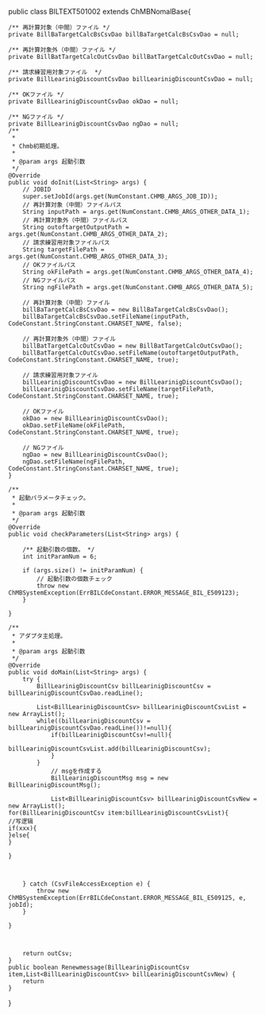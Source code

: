 

public class BILTEXT501002 extends ChMBNomalBase{

	/** 再計算対象（中間）ファイル */
	private BillBaTargetCalcBsCsvDao billBaTargetCalcBsCsvDao = null;

	/** 再計算対象外（中間）ファイル */
	private BillBatTargetCalcOutCsvDao billBatTargetCalcOutCsvDao = null;

	/** 請求練習用対象ファイル  */
	private BillLearinigDiscountCsvDao billLearinigDiscountCsvDao = null;

	/** OKファイル */
	private BillLearinigDiscountCsvDao okDao = null;

	/** NGファイル */
	private BillLearinigDiscountCsvDao ngDao = null;
	/**
	 * 
	 * Chmb初期処理。
	 * 
	 * @param args 起動引数
	 */
	@Override
	public void doInit(List<String> args) {
		// JOBID
		super.setJobId(args.get(NumConstant.CHMB_ARGS_JOB_ID));
		// 再計算対象（中間）ファイルパス
		String inputPath = args.get(NumConstant.CHMB_ARGS_OTHER_DATA_1);
		// 再計算対象外（中間）ファイルパス
		String outoftargetOutputPath = args.get(NumConstant.CHMB_ARGS_OTHER_DATA_2);
		// 請求練習用対象ファイルパス
		String targetFilePath = args.get(NumConstant.CHMB_ARGS_OTHER_DATA_3);
		// OKファイルパス
		String okFilePath = args.get(NumConstant.CHMB_ARGS_OTHER_DATA_4);
		// NGファイルパス
		String ngFilePath = args.get(NumConstant.CHMB_ARGS_OTHER_DATA_5);

		// 再計算対象（中間）ファイル
		billBaTargetCalcBsCsvDao = new BillBaTargetCalcBsCsvDao();
		billBaTargetCalcBsCsvDao.setFileName(inputPath, CodeConstant.StringConstant.CHARSET_NAME, false);

		// 再計算対象外（中間）ファイル
		billBatTargetCalcOutCsvDao = new BillBatTargetCalcOutCsvDao();
		billBatTargetCalcOutCsvDao.setFileName(outoftargetOutputPath, CodeConstant.StringConstant.CHARSET_NAME, true);

		// 請求練習用対象ファイル
		billLearinigDiscountCsvDao = new BillLearinigDiscountCsvDao();
		billLearinigDiscountCsvDao.setFileName(targetFilePath, CodeConstant.StringConstant.CHARSET_NAME, true);

		// OKファイル
		okDao = new BillLearinigDiscountCsvDao();
		okDao.setFileName(okFilePath, CodeConstant.StringConstant.CHARSET_NAME, true);

		// NGファイル
		ngDao = new BillLearinigDiscountCsvDao();
		ngDao.setFileName(ngFilePath, CodeConstant.StringConstant.CHARSET_NAME, true);
	}

	/**
	 * 起動パラメータチェック。
	 * 
	 * @param args 起動引数
	 */
	@Override
	public void checkParameters(List<String> args) {
		
		/** 起動引数の個数。 */
		int initParamNum = 6;

		if (args.size() != initParamNum) {
			// 起動引数の個数チェック
			throw new ChMBSystemException(ErrBILCdeConstant.ERROR_MESSAGE_BIL_E509123);
		}
		
	}

	/**
	 * アダプタ主処理。
	 * 
	 * @param args 起動引数
	 */
	@Override
	public void doMain(List<String> args) {
		try {
			BillLearinigDiscountCsv billLearinigDiscountCsv = billLearinigDiscountCsvDao.readLine();
			
			List<BillLearinigDiscountCsv> billLearinigDiscountCsvList = new ArrayList();
			while((billLearinigDiscountCsv = billLearinigDiscountCsvDao.readLine())!=null){
				if(billLearinigDiscountCsv!=null){
					billLearinigDiscountCsvList.add(billLearinigDiscountCsv);
				}
			}
				// msgを作成する
				BillLearinigDiscountMsg msg = new BillLearinigDiscountMsg();
				
				List<BillLearinigDiscountCsv> billLearinigDiscountCsvNew = new ArrayList();
	for(BillLearinigDiscountCsv item:billLearinigDiscountCsvList){
	//写逻辑
	if(xxx){
	}else{
	}
	
	}

			
			
		} catch (CsvFileAccessException e) {
			throw new ChMBSystemException(ErrBILCdeConstant.ERROR_MESSAGE_BIL_E509125, e, jobId);
		}
		
	}


		
		return outCsv;
	}
	public boolean Renewmessage(BillLearinigDiscountCsv item,List<BillLearinigDiscountCsv> billLearinigDiscountCsvNew) {
		return 
	}
}
	
	
	
